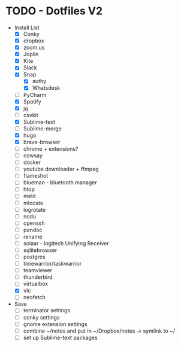 # TODO - Dotfiles V2

- Install List
    - [x] Conky
    - [x] dropbox
    - [x] zoom.us
    - [x] Joplin
    - [x] Kite
    - [x] Slack
    - [x] Snap
        - [x] authy
        - [x] Whatsdesk
    - [ ] PyCharm
    - [x] Spotify
    - [x] jq
    - [ ] csvkit
    - [x] Sublime-text
    - [ ] Sublime-merge
    - [x] hugo
    - [x] brave-browser
    - [ ] chrome + extensions?
    - [ ] cowsay
    - [ ] docker
    - [ ] youtube downloader + ffmpeg
    - [ ] flameshot
    - [ ] blueman - bluetooth manager
    - [ ] htop
    - [ ] meld
    - [ ] mlocate
    - [ ] logrotate
    - [ ] ncdu
    - [ ] openssh
    - [ ] pandoc
    - [ ] rename
    - [ ] solaar - logitech Unifying Receiver
    - [ ] sqlitebrowser
    - [ ] postgres
    - [ ] timewarrior/taskwarrior
    - [ ] teamviewer
    - [ ] thunderbird
    - [ ] virtualbox
    - [x] vlc
    - [ ] neofetch
- Save
    - [ ] terminator settings
    - [ ] conky settings
    - [ ] gnome extension settings
    - [ ] combine ~/notes and put in ~/Dropbox/notes -> symlink to ~/
    - [ ] set up Sublime-text packages

